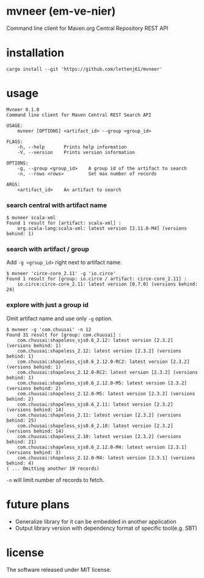 # mvneer (em-ve-nier)
Command line client for Maven.org Central Repository REST API

# installation
```
cargo install --git 'https://github.com/lettenj61/mvneer'
```

# usage
```
Mvneer 0.1.0
Command line client for Maven Central REST Search API

USAGE:
    mvneer [OPTIONS] <artifact_id> --group <group_id>

FLAGS:
    -h, --help       Prints help information
    -V, --version    Prints version information

OPTIONS:
    -g, --group <group_id>    A group id of the artifact to search
    -n, --rows <rows>         Set max number of records

ARGS:
    <artifact_id>    An artifact to search
```

### search central with artifact name
```
$ mvneer scala-xml
Found 1 result for [artifact: scala-xml] :
    org.scala-lang:scala-xml: latest version [2.11.0-M4] (versions behind: 1)
```

### search with artifact / group

Add `-g <group_id>` right next to artifact name.

```
$ mvneer 'circe-core_2.11' -g 'io.circe'
Found 1 result for [group: io.circe / artifact: circe-core_2.11] :
    io.circe:circe-core_2.11: latest version [0.7.0] (versions behind: 24)
```

### explore with just a group id

Omit artifact name and use only `-g` option.

```
$ mvneer -g 'com.chuusai' -n 12
Found 31 result for [group: com.chuusai] :
    com.chuusai:shapeless_sjs0.6_2.12: latest version [2.3.2] (versions behind: 1)
    com.chuusai:shapeless_2.12: latest version [2.3.2] (versions behind: 1)
    com.chuusai:shapeless_sjs0.6_2.12.0-RC2: latest version [2.3.2] (versions behind: 1)
    com.chuusai:shapeless_2.12.0-RC2: latest version [2.3.2] (versions behind: 1)
    com.chuusai:shapeless_sjs0.6_2.12.0-M5: latest version [2.3.2] (versions behind: 2)
    com.chuusai:shapeless_2.12.0-M5: latest version [2.3.2] (versions behind: 2)
    com.chuusai:shapeless_sjs0.6_2.11: latest version [2.3.2] (versions behind: 14)
    com.chuusai:shapeless_2.11: latest version [2.3.2] (versions behind: 25)
    com.chuusai:shapeless_sjs0.6_2.10: latest version [2.3.2] (versions behind: 14)
    com.chuusai:shapeless_2.10: latest version [2.3.2] (versions behind: 21)
    com.chuusai:shapeless_sjs0.6_2.12.0-M4: latest version [2.3.1] (versions behind: 3)
    com.chuusai:shapeless_2.12.0-M4: latest version [2.3.1] (versions behind: 4)
( ... Omitting another 19 records)
```

`-n` will limit number of records to fetch.

# future plans
- Generalize library for it can be embedded in another application
- Output library version with dependency format of specific tool(e.g. SBT)

# license
The software released under MIT license.
